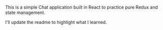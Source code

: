 This is a simple Chat application built in React to practice pure Redux and state management.

I'll update the readme to highlight what I learned.

